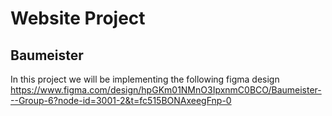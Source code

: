 # Website Project
## Baumeister
In this project we will be implementing the following figma design 
https://www.figma.com/design/hpGKm01NMnO3IpxnmC0BCO/Baumeister---Group-6?node-id=3001-2&t=fc515BONAxeegFnp-0
